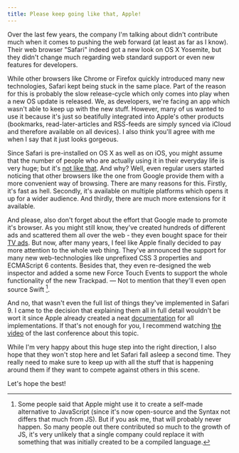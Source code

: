 ```yaml
---
title: Please keep going like that, Apple!
---
```


Over the last few years, the company I'm talking about didn't contribute much when it comes to pushing the web forward (at least as far as I know). Their web browser "Safari" indeed got a new look on OS X Yosemite, but they didn't change much regarding web standard support or even new features for developers.

While other browsers like Chrome or Firefox quickly introduced many new technologies, Safari kept being stuck in the same place. Part of the reason for this is probably the slow release-cycle which only comes into play when a new OS update is released. We, as developers, we're facing an app which wasn't able to keep up with the new stuff. However, many of us wanted to use it because it's just so beatifully integrated into Apple's other products (bookmarks, read-later-articles and RSS-feeds are simply synced via iCloud and therefore available on all devices). I also think you'll agree with me when I say that it just looks gorgeous.

Since Safari is pre-installed on OS X as well as on iOS, you might assume that the number of people who are actually using it in their everyday life is very huge; but it's [not like that][1]. And why? Well, even regular users started noticing that other browsers like the one from Google provide them with a more convenient way of browsing. There are many reasons for this. Firstly, it's fast as hell. Secondly, it's available on multiple platforms which opens it up for a wider audience. And thirdly, there are much more extensions for it available.

And please, also don't forget about the effort that Google made to promote it's browser. As you might still know, they've created hundreds of different ads and scattered them all over the web - they even bought space for their [TV ads][2]. But now, after many years, I feel like Apple finally decided to pay more attention to the whole web thing. They've announced the support for many new web-technologies like unprefixed CSS 3 properties and ECMAScript 6 contents. Besides that, they even re-designed the web inspector and added a some new Force Touch Events to support the whole functionality of the new Trackpad. — Not to mention that they'll even open source Swift [^1].

And no, that wasn't even the full list of things they've implemented in Safari 9. I came to the decision that explaining them all in full detail wouldn't be wort it since Apple already created a neat [documentation][3] for all implementations. If that's not enough for you, I recommend watching [the video][4] of the last conference about this topic.

While I'm very happy about this huge step into the right direction, I also hope that they won't stop here and let Safari fall asleep a second time. They really need to make sure to keep up with all the stuff that is happening around them if they want to compete against others in this scene.

Let's hope the best!

[1]: http://www.w3schools.com/browsers/browsers_stats.asp
[2]: https://www.youtube.com/watch?v=N8gvf60RWgw
[3]: https://developer.apple.com/library/prerelease/mac/releasenotes/General/WhatsNewInSafari/Articles/Safari_9.html
[4]: https://developer.apple.com/videos/wwdc/2015/?id=501

[^1]: Some people said that Apple might use it to create a self-made alternative to JavaScript (since it's now open-source and the Syntax not differs that much from JS). But if you ask me, that will probably never happen. So many people out there contributed so much to the growth of JS, it's very unlikely that a single company could replace it with something that was initially created to be a compiled language.